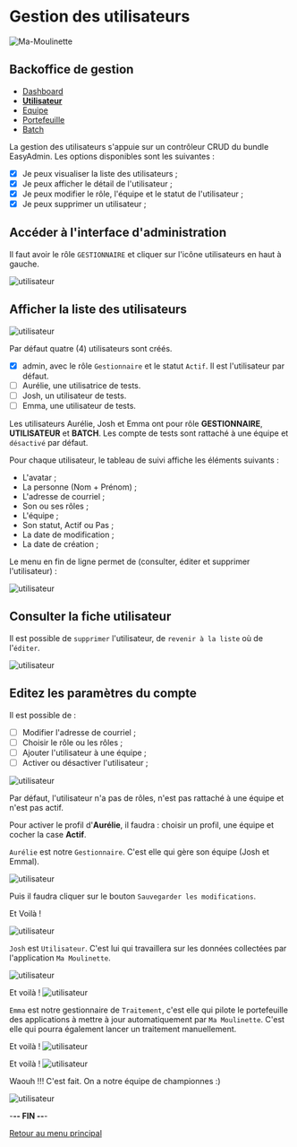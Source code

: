 # Gestion des utilisateurs

![Ma-Moulinette](/documentation/ressources/home-000.jpg)

## Backoffice de gestion

* [Dashboard](/documentation/indicateurs.md)
* [**Utilisateur**](/documentation/utilisateur.md)
* [Equipe](/documentation/equipe.md)
* [Portefeuille](/documentation/portefeuille.md)
* [Batch](/documentation/batch.md)

La gestion des utilisateurs s'appuie sur un contrôleur CRUD du bundle EasyAdmin. Les options disponibles  sont les suivantes :

* [X] Je peux visualiser la liste des utilisateurs ;
* [X] Je peux afficher le détail de l'utilisateur ;
* [X] Je peux modifier le rôle, l'équipe et le statut de l'utilisateur ;
* [X] Je peux supprimer un utilisateur ;

## Accéder à l'interface d'administration

Il faut avoir le rôle `GESTIONNAIRE` et cliquer sur l'icône utilisateurs en haut à gauche.

![utilisateur](/documentation/ressources/utilisateur-001.jpg)

## Afficher la liste des utilisateurs

![utilisateur](/documentation/ressources/utilisateur-002.jpg)

Par défaut quatre (4) utilisateurs sont créés.

* [x] admin, avec le rôle `Gestionnaire` et le statut `Actif`. Il est l'utilisateur par défaut.
* [ ] Aurélie, une utilisatrice de tests.
* [ ] Josh, un utilisateur de tests.
* [ ] Emma, une utilisateur de tests.

Les utilisateurs Aurélie, Josh et Emma ont pour rôle **GESTIONNAIRE**, **UTILISATEUR** et **BATCH**. Les compte de tests sont rattaché à une équipe et  `désactivé` par défaut.

Pour chaque utilisateur, le tableau de suivi affiche les éléments suivants  :

* L'avatar ;
* La personne (Nom + Prénom) ;
* L'adresse de courriel ;
* Son ou ses rôles ;
* L'équipe ;
* Son statut, Actif ou Pas ;
* La date de modification ;
* La date de création ;

Le menu en fin de ligne permet de (consulter, éditer et supprimer l'utilisateur) :

![utilisateur](/documentation/ressources/utilisateur-003.jpg)

## Consulter la fiche utilisateur

Il est possible de `supprimer` l'utilisateur, de `revenir à la liste` où de l'`éditer`.

![utilisateur](/documentation/ressources/utilisateur-004.jpg)

## Editez les paramètres du compte

Il est possible de :

* [ ] Modifier l'adresse de courriel ;
* [ ] Choisir le rôle ou les rôles ;
* [ ] Ajouter l'utilisateur à une équipe ;
* [ ] Activer ou désactiver l'utilisateur ;

![utilisateur](/documentation/ressources/utilisateur-005.jpg)

Par défaut, l'utilisateur n'a pas de rôles, n'est pas rattaché à une équipe et n'est pas actif.

Pour activer le profil d'**Aurélie**, il faudra : choisir un profil, une équipe et cocher la case **Actif**.

`Aurélie` est notre `Gestionnaire`. C'est elle qui gère son équipe (Josh et Emmal).

![utilisateur](/documentation/ressources/utilisateur-005a.jpg)

Puis il faudra cliquer sur le bouton `Sauvegarder les modifications`.

Et Voilà !

![utilisateur](/documentation/ressources/utilisateur-005aa.jpg)

`Josh` est `Utilisateur`. C'est lui qui travaillera sur les données collectées par l'application `Ma Moulinette`.

![utilisateur](/documentation/ressources/utilisateur-005b.jpg)

Et voilà !
![utilisateur](/documentation/ressources/utilisateur-005bb.jpg)

`Emma` est notre gestionnaire de `Traitement`, c'est elle qui pilote le portefeuille des applications à mettre à jour automatiquement par `Ma Moulinette`. C'est elle qui pourra également lancer un traitement manuellement.

Et voilà !
![utilisateur](/documentation/ressources/utilisateur-005c.jpg)

Et voilà !
![utilisateur](/documentation/ressources/utilisateur-005cc.jpg)

Waouh !!! C'est fait. On a notre équipe de championnes :)

![utilisateur](/documentation/ressources/utilisateur-006.jpg)

-**-- FIN --**-

[Retour au menu principal](/README.md)

